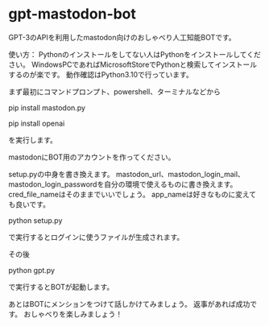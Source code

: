 # gpt-mastodon-bot
GPT-3のAPIを利用したmastodon向けのおしゃべり人工知能BOTです。

使い方：
Pythonのインストールをしてない人はPythonをインストールしてください。
WindowsPCであればMicrosoftStoreでPythonと検索してインストールするのが楽です。
動作確認はPython3.10で行っています。

まず最初にコマンドプロンプト、powershell、ターミナルなどから

pip install mastodon.py

pip install openai

を実行します。

mastodonにBOT用のアカウントを作ってください。

setup.pyの中身を書き換えます。
mastodon_url、mastodon_login_mail、mastodon_login_passwordを自分の環境で使えるものに書き換えます。
cred_file_nameはそのままでいいでしょう。
app_nameは好きなものに変えても良いです。

python setup.py

で実行するとログインに使うファイルが生成されます。

その後

python gpt.py

で実行するとBOTが起動します。

あとはBOTにメンションをつけて話しかけてみましょう。
返事があれば成功です。
おしゃべりを楽しみましょう！

